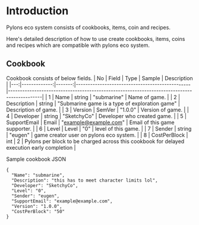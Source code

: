 # Introduction

Pylons eco system consists of cookbooks, items, coin and recipes.

Here's detailed description of how to use create cookbooks, items, coins and recipes which are compatible with pylons eco system.

## Cookbook

Cookbook consists of below fields.
| No |        Field |   Type | Sample                                         | Description                                                                                |
|---:|-------------:|-------:|------------------------------------------------|--------------------------------------------------------------------------------------------|
|  1 |         Name | string | "submarine"                                    | Name of game.                                                                              |
|  2 |  Description | string | "Submarine game is a type of exploration game" | Description of game.                                                                       |
|  3 |      Version | SemVer | "1.0.0"                                        | Version of game.                                                                           |
|  4 |    Developer | string | "SketchyCo"                                    | Developer who created game.                                                                |
|  5 | SupportEmail |  Email | "example@example.com"                          | Email of this game supporter.                                                              |
|  6 |        Level |  Level | "0"                                            | level of this game.                                                                        |
|  7 |       Sender | string | "eugen"                                        | game creator user on pylons eco system.                                                    |
|  8 | CostPerBlock |    int | 2                                              | Pylons per block to be charged across this cookbook for delayed execution early completion |

Sample cookbook JSON

```
{
  "Name": "submarine",
  "Description": "this has to meet character limits lol",
  "Developer": "SketchyCo",
  "Level": "0",
  "Sender": "eugen",
  "SupportEmail": "example@example.com",
  "Version": "1.0.0",
  "CostPerBlock": "50"
}
```